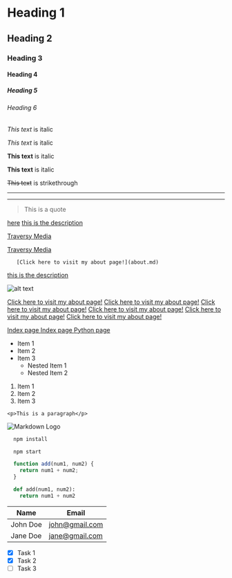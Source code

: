 <!-- Headings -->
# Heading 1
## Heading 2
### Heading 3
#### Heading 4
##### Heading 5
###### Heading 6 

<!-- Italics -->
*This text* is italic

_This text_ is italic 
<!-- Strong -->
**This text** is italic

__This text__ is italic

<!-- Strikethrough -->
~~This text~~ is strikethrough

<!-- Horizontal Rule -->

---
___

<!-- Blockquote -->
> This is a quote

<!-- Links -->  
[here](./layout.html) 
[this is the description](http://www.github.com) 

[Traversy Media](http://www.traversymedia.com)

[Traversy Media](http://www.traversymedia.com "Traversy Media")

       [Click here to visit my about page!](about.md)
[this is the description](http://www.github.com) 

![alt text](http://picsum.photos/200/200)

[Click here to visit my about page!](about.md)
[Click here to visit my about page!](wikiproject/about.md)
[Click here to visit my about page!](Django.md)
[Click here to visit my about page!](wikiproject/entries/Python.md)
[Click here to visit my about page!](/encyclopedia/templates/encyclopedia/index.html)
[Click here to visit my about page!](/blob/main/entries/Python.md)

<a href = "index.html" > Index page </a>
<a href = "wikiproject/encyclopedia/templates/encyclopedia/index.html" > Index page </a>
<a href = "wikiproject/entries/Python.md" > Python page </a>

<!-- UL -->
* Item 1
* Item 2
* Item 3
  * Nested Item 1
  * Nested Item 2

<!-- OL -->
1. Item 1
1. Item 2
1. Item 3

<!-- Inline Code Block -->
`<p>This is a paragraph</p>`

<!-- Images -->
![Markdown Logo](https://markdown-here.com/img/icon256.png)

<!-- Github Markdown -->

<!-- Code Blocks -->
```bash
  npm install

  npm start
```

```javascript
  function add(num1, num2) {
    return num1 + num2;
  }
```

```python
  def add(num1, num2):
    return num1 + num2
```

<!-- Tables -->
| Name     | Email          |
| -------- | -------------- |
| John Doe | john@gmail.com |
| Jane Doe | jane@gmail.com |

<!-- Task List -->
* [x] Task 1
* [x] Task 2
* [ ] Task 3

